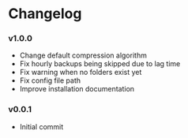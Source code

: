 # Changelog

### v1.0.0

- Change default compression algorithm
- Fix hourly backups being skipped due to lag time
- Fix warning when no folders exist yet
- Fix config file path
- Improve installation documentation

### v0.0.1

- Initial commit